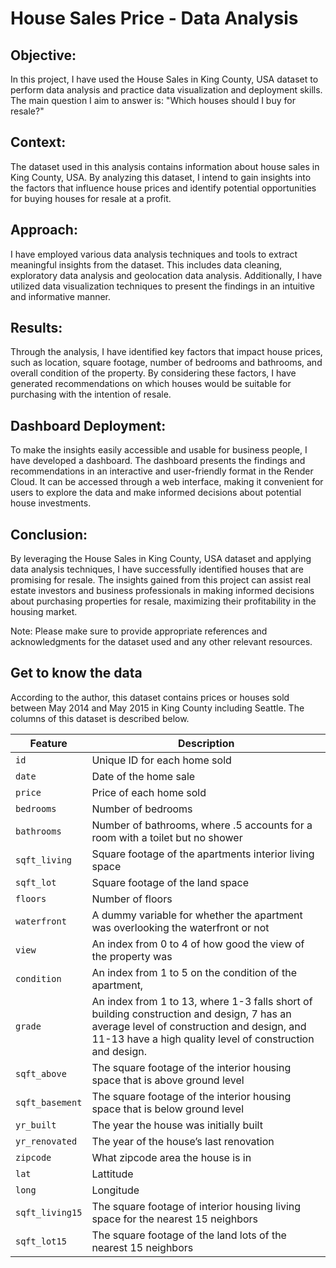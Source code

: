 # House Sales Price - Data Analysis

## Objective:
In this project, I have used the House Sales in King County, USA dataset to perform data analysis and practice data visualization and deployment skills. The main question I aim to answer is: "Which houses should I buy for resale?"

## Context:
The dataset used in this analysis contains information about house sales in King County, USA. By analyzing this dataset, I intend to gain insights into the factors that influence house prices and identify potential opportunities for buying houses for resale at a profit.

## Approach:
I have employed various data analysis techniques and tools to extract meaningful insights from the dataset. This includes data cleaning, exploratory data analysis and geolocation data analysis. Additionally, I have utilized data visualization techniques to present the findings in an intuitive and informative manner.

## Results:
Through the analysis, I have identified key factors that impact house prices, such as location, square footage, number of bedrooms and bathrooms, and overall condition of the property. By considering these factors, I have generated recommendations on which houses would be suitable for purchasing with the intention of resale.

## Dashboard Deployment:
To make the insights easily accessible and usable for business people, I have developed a dashboard. The dashboard presents the findings and recommendations in an interactive and user-friendly format in the Render Cloud. It can be accessed through a web interface, making it convenient for users to explore the data and make informed decisions about potential house investments.

## Conclusion:
By leveraging the House Sales in King County, USA dataset and applying data analysis techniques, I have successfully identified houses that are promising for resale. The insights gained from this project can assist real estate investors and business professionals in making informed decisions about purchasing properties for resale, maximizing their profitability in the housing market.

Note: Please make sure to provide appropriate references and acknowledgments for the dataset used and any other relevant resources.

## Get to know the data
According to the author, this dataset contains prices or houses sold between May 2014 and May 2015 in King County including Seattle. The columns of this dataset is described below.

| Feature | Description |
|---|---|
| `id` | Unique ID for each home sold |
| `date` | Date of the home sale |
| `price` | Price of each home sold |
| `bedrooms` | Number of bedrooms |
| `bathrooms` | Number of bathrooms, where .5 accounts for a room with a toilet but no shower |
| `sqft_living` | Square footage of the apartments interior living space |
| `sqft_lot` | Square footage of the land space |
| `floors` | Number of floors |
| `waterfront` | A dummy variable for whether the apartment was overlooking the waterfront or not |
| `view` | An index from 0 to 4 of how good the view of the property was |
| `condition` | An index from 1 to 5 on the condition of the apartment, |
| `grade` | An index from 1 to 13, where 1-3 falls short of building construction and design, 7 has an average level of construction and design, and 11-13 have a high quality level of construction and design. |
| `sqft_above` | The square footage of the interior housing space that is above ground level |
| `sqft_basement` | The square footage of the interior housing space that is below ground level |
| `yr_built` | The year the house was initially built |
| `yr_renovated` | The year of the house’s last renovation |
| `zipcode` | What zipcode area the house is in |
| `lat` | Lattitude |
| `long` | Longitude |
| `sqft_living15` | The square footage of interior housing living space for the nearest 15 neighbors |
| `sqft_lot15` | The square footage of the land lots of the nearest 15 neighbors |
